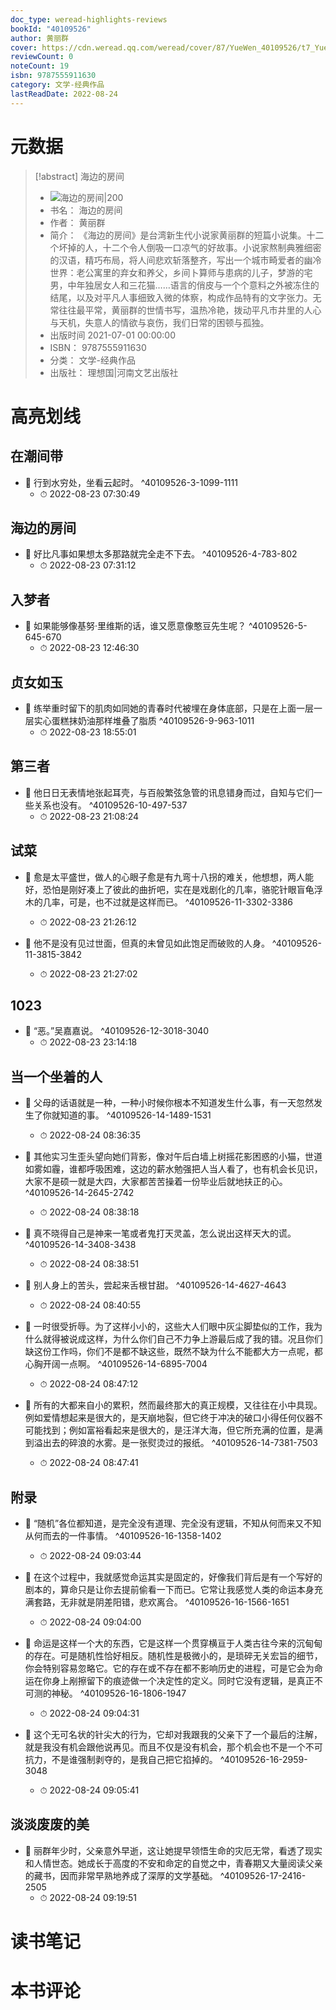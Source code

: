 ```yaml
---
doc_type: weread-highlights-reviews
bookId: "40109526"
author: 黄丽群
cover: https://cdn.weread.qq.com/weread/cover/87/YueWen_40109526/t7_YueWen_40109526.jpg
reviewCount: 0
noteCount: 19
isbn: 9787555911630
category: 文学-经典作品
lastReadDate: 2022-08-24
---
```

# 元数据
> [!abstract] 海边的房间
> - ![ 海边的房间|200](https://cdn.weread.qq.com/weread/cover/87/YueWen_40109526/t7_YueWen_40109526.jpg)
> - 书名： 海边的房间
> - 作者： 黄丽群
> - 简介： 《海边的房间》是台湾新生代小说家黄丽群的短篇小说集。十二个坏掉的人，十二个令人倒吸一口凉气的好故事。小说家熬制典雅细密的汉语，精巧布局，将人间悲欢斩落整齐，写出一个城市畸爱者的幽冷世界：老公寓里的弃女和养父，乡间卜算师与患病的儿子，梦游的宅男，中年独居女人和三花猫……语言的俏皮与一个个意料之外被冻住的结尾，以及对平凡人事细致入微的体察，构成作品特有的文字张力。无常往往最平常，黄丽群的世情书写，温热冷艳，拨动平凡市井里的人心与天机，失意人的情欲与哀伤，我们日常的困顿与孤独。
> - 出版时间 2021-07-01 00:00:00
> - ISBN： 9787555911630
> - 分类： 文学-经典作品
> - 出版社： 理想国|河南文艺出版社

# 高亮划线

## 在潮间带


- 📌 行到水穷处，坐看云起时。 ^40109526-3-1099-1111
    - ⏱ 2022-08-23 07:30:49 
## 海边的房间


- 📌 好比凡事如果想太多那路就完全走不下去。 ^40109526-4-783-802
    - ⏱ 2022-08-23 07:31:12 
## 入梦者


- 📌 如果能够像基努·里维斯的话，谁又愿意像憨豆先生呢？ ^40109526-5-645-670
    - ⏱ 2022-08-23 12:46:30 
## 贞女如玉


- 📌 练举重时留下的肌肉如同她的青春时代被埋在身体底部，只是在上面一层一层实心蛋糕抹奶油那样堆叠了脂质 ^40109526-9-963-1011
    - ⏱ 2022-08-23 18:55:01 
## 第三者


- 📌 他日日无表情地张起耳壳，与百般繁弦急管的讯息错身而过，自知与它们一些关系也没有。 ^40109526-10-497-537
    - ⏱ 2022-08-23 21:08:24 
## 试菜


- 📌 愈是太平盛世，做人的心眼子愈是有九弯十八拐的难关，他想想，两人能好，恐怕是刚好凑上了彼此的曲折吧，实在是戏剧化的几率，骆驼针眼盲龟浮木的几率，可是，也不过就是这样而已。 ^40109526-11-3302-3386
    - ⏱ 2022-08-23 21:26:12 

- 📌 他不是没有见过世面，但真的未曾见如此饱足而破败的人身。 ^40109526-11-3815-3842
    - ⏱ 2022-08-23 21:27:02 
## 1023


- 📌 “恶。”吴嘉嘉说。 ^40109526-12-3018-3040
    - ⏱ 2022-08-23 23:14:18 
## 当一个坐着的人


- 📌 父母的话语就是一种，一种小时候你根本不知道发生什么事，有一天忽然发生了你就知道的事。 ^40109526-14-1489-1531
    - ⏱ 2022-08-24 08:36:35 

- 📌 其他实习生歪头望向她们背影，像对午后白墙上树摇花影困惑的小猫，世道如雾如霾，谁都呼吸困难，这边的薪水勉强把人当人看了，也有机会长见识，大家不是硕一就是大四，大家都苦苦操着一份毕业后就地扶正的心。 ^40109526-14-2645-2742
    - ⏱ 2022-08-24 08:38:18 

- 📌 真不晓得自己是神来一笔或者鬼打天灵盖，怎么说出这样天大的谎。 ^40109526-14-3408-3438
    - ⏱ 2022-08-24 08:38:51 

- 📌 别人身上的苦头，尝起来舌根甘甜。 ^40109526-14-4627-4643
    - ⏱ 2022-08-24 08:40:55 

- 📌 一时很受折辱。为了这样小小的，这些大人们眼中灰尘脚垫似的工作，我为什么就得被说成这样，为什么你们自己不力争上游最后成了我的错。况且你们缺这份工作吗，你们不是都不缺这些，既然不缺为什么不能都大方一点呢，都心胸开阔一点啊。 ^40109526-14-6895-7004
    - ⏱ 2022-08-24 08:47:12 

- 📌 所有的大都来自小的累积，然而最终那大的真正规模，又往往在小中具现。例如爱情想起来是很大的，是天崩地裂，但它终于冲决的破口小得任何仪器不可能找到；例如富裕看起来是很大的，是汪洋大海，但它所充满的位置，是满到溢出去的碎浪的水雾。是一张熨烫过的报纸。 ^40109526-14-7381-7503
    - ⏱ 2022-08-24 08:47:41 
## 附录


- 📌 “随机”各位都知道，是完全没有道理、完全没有逻辑，不知从何而来又不知从何而去的一件事情。 ^40109526-16-1358-1402
    - ⏱ 2022-08-24 09:03:44 

- 📌 在这个过程中，我就感觉命运其实是固定的，好像我们背后是有一个写好的剧本的，算命只是让你去提前偷看一下而已。它常让我感觉人类的命运本身充满套路，无非就是阴差阳错，悲欢离合。 ^40109526-16-1566-1651
    - ⏱ 2022-08-24 09:04:00 

- 📌 命运是这样一个大的东西，它是这样一个贯穿横亘于人类古往今来的沉甸甸的存在。可是随机性恰好相反。随机性是极微小的，是琐碎无关宏旨的细节，你会特别容易忽略它。它的存在或不存在都不影响历史的进程，可是它会为命运在你身上剐擦留下的痕迹做一个决定性的定义。同时它没有逻辑，是真正不可测的神秘。 ^40109526-16-1806-1947
    - ⏱ 2022-08-24 09:04:31 

- 📌 这个无可名状的针尖大的行为，它却对我跟我的父亲下了一个最后的注解，就是我没有机会跟他说再见。而且不仅是没有机会，那个机会也不是一个不可抗力，不是谁强制剥夺的，是我自己把它掐掉的。 ^40109526-16-2959-3048
    - ⏱ 2022-08-24 09:05:41 
## 淡淡废废的美


- 📌 丽群年少时，父亲意外早逝，这让她提早领悟生命的灾厄无常，看透了现实和人情世态。她成长于高度的不安和命定的自觉之中，青春期又大量阅读父亲的藏书，因而非常早熟地养成了深厚的文学基础。 ^40109526-17-2416-2505
    - ⏱ 2022-08-24 09:19:51 
# 读书笔记

# 本书评论
